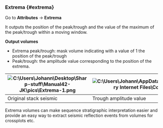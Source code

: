 ### Extrema {#extrema}

Go to **Attributes** → **Extrema**

It outputs the position of the peak/trough and the value of the maximum of the peak/trough within a moving window.

**Output volumes**

*   Extrema peak/trough: mask volume indicating with a value of 1 the position of the peak/trough
*   Peak/trough: the amplitude value corresponding to the position of the extrema.

| ![C:\Users\Johann\Desktop\Sharp-stuff\Manual42-JK\pics\Extrema-1.png](C:\Temp\Gitbook3\export\assets\cusersjohanndesktopsharp-stuff.jpeg) | ![C:\Users\Johann\AppData\Local\Microsoft\Windows\Temporary Internet Files\Content.Word\Extrema-2.png](C:\Temp\Gitbook3\export\assets\cusersjohannappdatalocalmicro.png) |
| --- | --- |
| Original stack seismic | Trough amplitude value |

Extrema volumes can make sequence stratigraphic interpretation easier and provide an easy way to extract seismic reflection events from volumes for crossplots etc.